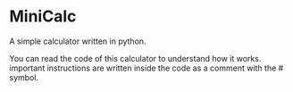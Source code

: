 # MiniCalc
A simple calculator written in python.

You can read the code of this calculator to understand how it works.
important instructions are written inside the code as a comment with the # symbol.
